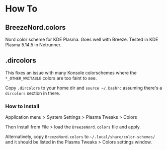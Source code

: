 # How To

## BreezeNord.colors

Nord color scheme for KDE Plasma. Goes well with Breeze. Tested in
KDE Plasma 5.14.5 in Netrunner.

## .dircolors

This fixes an issue with many Konsole colorschemes where the
`*_OTHER_WRITABLE` colors are too faint to see.

Copy `.dircolors` to your home dir and `source ~/.bashrc` assuming
there's a `dircolors` section in there.

### How to Install

Application menu > System Settings > Plasma Tweaks > Colors

Then Install from File > load the `BreezeNord.colors` file and apply.

Alternatively, copy `BreezeNord.colors` to `~/.local/share/color-schemes/`
and it should be listed in the Plasma Tweaks > Colors settings window.
